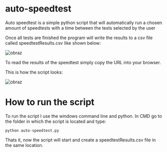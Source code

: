 # auto-speedtest

Auto speedtest is a simple python script that will automatically run a chosen amount of speedtests with a time between the tests selected by the user

Once all tests are finished the program will write the results to a csv file called speedtestResults.csv like shown below:

![obraz](https://user-images.githubusercontent.com/98919214/173559461-27a16b74-69da-4f58-a3c4-3669cd69e4fa.png)

To read the results of the speedtest simply copy the URL into your browser.

This is how the script looks:

![obraz](https://user-images.githubusercontent.com/98919214/173560666-d9abd7d4-4e8a-42c4-84cd-f9f57129c2eb.png)

# How to run the script

To run the script I use the windows command line and python. In CMD go to the folder in which the script is located and type: 

```python auto-speedtest.py```

Thats it, now the script will start and create a speedtestResults.csv file in the same location.
